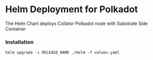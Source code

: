 # Helm Deployment for Polkadot

The Helm Chart deploys Collator Polkadot node with Substrate Side Container

### Installation

```
helm upgrade -i RELEASE_NAME ./helm -f values.yaml

```